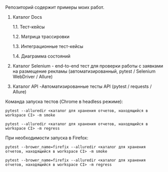 Репозиторий содержит примеры моих работ.

1. Каталог Docs

    1.1. Тест-кейсы
	
    1.2. Матрица трассировки
	
    1.3. Интеграционные тест-кейсы
	
	1.4. Диаграмма состояний

2. Каталог Selenium - end-to-end тест для проверки работы с заявками на размещение рекламы (автоматизированный, pytest / Selenium WebDriver / Allure)

3. Каталог API -Автоматизированные тесты API (pytest / requests / Allure)

Команда запуска тестов (Chrome в headless режиме): 

	pytest --alluredir <каталог для хранения отчетов, находящийся в workspace CI> -m smoke

	pytest --alluredir <каталог для хранения отчетов, находящийся в workspace CI> -m regress

При необходимости запуска в Firefox:

	pytest --brower_name=firefix --alluredir <каталог для хранения отчетов, находящийся в workspace CI> -m smoke

	pytest --brower_name=firefix --alluredir <каталог для хранения отчетов, находящийся в workspace CI> -m regress
